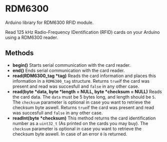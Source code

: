 # RDM6300 #

Arduino library for RDM6300 RFID module.

Read 125 kHz Radio-Frequency IDentification (RFID) cards
on your Arduino using a RDM6300 reader.

## Methods ##

- **begin()** Starts serial communication with the card reader.
- **end()** Ends serial communication with the card reader.
- **read(RDM6300_tag \*tag)** Reads the card information and places this information in a `RDM6300_tag` structure. Returns `true`if the card was present and read was succesfull and `false` in any other case.
- **read(byte \*data, byte \*length = NULL, byte \*checksum = NULL)** Reads the card data. The `data` must be 5 bytes long, and length should be `5`. The `checksum` parameter is optional in case you want to retrieve the checksum byte aswell. Returns `true`if the card was present and read was succesfull and `false` in any other case.  
- **readInt(byte \*checksum)** This method returns the card identification number as a `uint32_t` (As printed on the cards you may buy). The `checksum` parameter is optional in case you want to retrieve the checksum byte aswell. In case of an error `0` is returned.